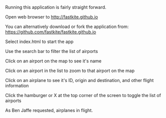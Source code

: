 Running this application is fairly straight forward.

Open web browser to http://fastkite.github.io

You can alternatively download or fork the application from: https://github.com/fastkite/fastkite.github.io

Select index.html to start the app


Use the search bar to filter the list of airports

Click on an airport on the map to see it's name

Click on an airport in the list to zoom to that airport on the map

Click on an airplane to see it's ID, origin and destination, and other flight information

Click the hamburger or X at the top corner of the screen to toggle the list of airports

As Ben Jaffe requested, airplanes in flight.

